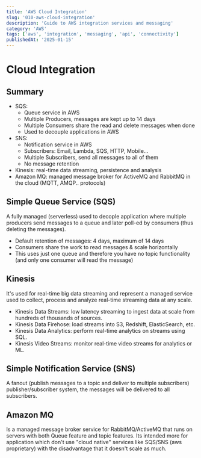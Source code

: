 ```yaml
---
title: 'AWS Cloud Integration'
slug: '010-aws-cloud-integration'
description: 'Guide to AWS integration services and messaging'
category: 'AWS'
tags: ['aws', 'integration', 'messaging', 'api', 'connectivity']
publishedAt: '2025-01-15'
---
```


# Cloud Integration

## Summary

- SQS:
  - Queue service in AWS
  - Multiple Producers, messages are kept up to 14 days
  - Multiple Consumers share the read and delete messages when done
  - Used to decouple applications in AWS
- SNS:
  - Notification service in AWS
  - Subscribers: Email, Lambda, SQS, HTTP, Mobile…
  - Multiple Subscribers, send all messages to all of them
  - No message retention
- Kinesis: real-time data streaming, persistence and analysis
- Amazon MQ: managed message broker for ActiveMQ and RabbitMQ in the cloud (MQTT, AMQP.. protocols)

## Simple Queue Service (SQS)

A fully managed (serverless) used to decople application where multiple producers send messages to a queue and later poll-ed by consumers (thus deleting the messages).

- Default retention of messages: 4 days, maximum of 14 days
- Consumers share the work to read messages & scale horizontally
- This uses just one queue and therefore you have no topic functionality (and only one consumer will read the message)

## Kinesis

It's used for real-time big data streaming and represent a managed service used to collect, process and analyze real-time streaming data at any scale.

- Kinesis Data Streams: low latency streaming to ingest data at scale from hundreds of thousands of sources.
- Kinesis Data Firehose: load streams into S3, Redshift, ElasticSearch, etc.
- Kinesis Data Analytics: perform real-time analytics on streams using SQL.
- Kinesis Video Streams: monitor real-time video streams for analytics or ML.

## Simple Notification Service (SNS)

A fanout (publish messages to a topic and deliver to multiple subscribers) publisher/subscriber system, the messages will be delivered to all subscribers.

## Amazon MQ

Is a managed message broker service for RabbitMQ/ActiveMQ that runs on servers with both Queue feature and topic features. Its intended more for application which don't use "cloud native" services like SQS/SNS (aws proprietary) with the disadvantage that it doesn't scale as much.
